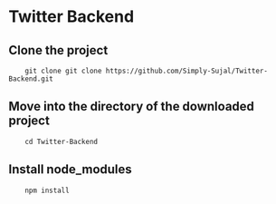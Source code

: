 # Twitter Backend

## Clone the project

```
    git clone git clone https://github.com/Simply-Sujal/Twitter-Backend.git

```

## Move into the directory of the downloaded project

```
    cd Twitter-Backend
```

## Install node_modules

```
    npm install

```
